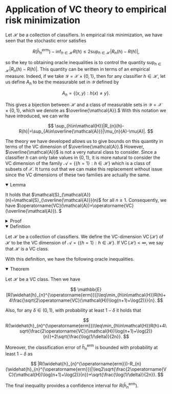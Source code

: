 # Application of VC theory to empirical risk minimization

Let $\mathcal{H}$ be a collection of classifiers. In empirical risk minimization, we have seen that the stochastic error satisfies

$$
R(\widehat{h}_{n}^{\operatorname{erm}})-\inf_{h\in\mathcal{H}}R(h)\leq2\sup_{h\in\mathcal{H}}|R_{n}(h)-R(h)|,
$$

so the key to obtaining oracle inequalities is to control the quantity $\sup_{h\in\mathcal{H}}|R_{n}(h)-R(h)|.$ This quantity can be written in terms of an empirical measure. Indeed, if we take $\mathcal{Y}=\mathcal{X}\times\{0,1\},$ then for any classifier $h\in\mathcal{H},$ let us define $A_{h}$ to be the measurable set in $\mathcal{Y}$ defined by

$$
A_{h}=\{(x,y):h(x)\neq y\}.
$$

This gives a bijection between $\mathcal{H}$ and a class of measurable sets in $\mathcal{Y}=\mathcal{X}\times\{0,1\},$ which we denote as $\overline{\mathcal{A}}.$ With this notation we have introduced, we can write

$$
\sup_{h\in\mathcal{H}}|R_{n}(h)-R(h)|=\sup_{A\in\overline{\mathcal{A}}}|\mu_{n}(A)-\mu(A)|.
$$

The theory we have developed allows us to give bounds on this quantity in terms of the VC dimension of $\overline{\mathcal{A}}.$ However, $\overline{\mathcal{A}}$ is not a very natural class to consider. Since a classifier $h$ can only take values in $\{0,1\},$ it is more natural to consider the VC dimension of the family $\mathcal{A}=\{\{h=1\}:h\in\mathcal{H}\}$ which is a class of subsets of $\mathcal{X}.$ It turns out that we can make this replacement without issue since the VC dimensions of these two families are actually the same. 

<details open>
<summary>Lemma</summary>

It holds that $\mathcal{S}_{\mathcal{A}}(n)=\mathcal{S}_{\overline{\mathcal{A}}}(n)$ for all $n\geq1.$ Consequently, we have $\operatorname{VC}(\mathcal{A})=\operatorname{VC}(\overline{\mathcal{A}}). $
</details>

<details>
<summary>Proof</summary>

Let $x_{1},\ldots,x_{n}\in\mathcal{X}$ and $y_{1},\ldots,y_{n}\in\{0,1\}.$ Consider

$$
\overline{\mathcal{A}}((x_{1},y_{1}),\ldots,(x_{n},y_{n}))=\{(1(h(x_{1})\neq y_{1}),\ldots,1(h(x_{n})\neq y_{n})):h\in\mathcal{H}\},
$$

$$
\mathcal{A}(x_{1},\ldots,x_{n})=\{(1(h(x_{1})=1),\ldots,1(h(x_{n})=1)):h\in\mathcal{H}\}.
$$

Applying the XOR operator $\oplus$ component wise, we have

$$
\left(\begin{array}{c}
1(h(x_{1})\neq y_{1})\\
\vdots\\
1(h(x_{n})\neq y_{n})
\end{array}\right)=\left(\begin{array}{c}
1(h(x_{1})=1)\\
\vdots\\
1(h(x_{n})=1)
\end{array}\right)\oplus\left(\begin{array}{c}
y_{1}\\
\vdots\\
y_{n}
\end{array}\right).
$$

For any fixed $v\in\{0,1\},$ $u\mapsto u\oplus v$ is a bijection, so we must have $\operatorname{card}(\overline{\mathcal{A}}((x_{1},y_{1}),\ldots,(x_{n},y_{n})))=\operatorname{card}(\mathcal{A}(x_{1},\ldots,x_{n})). $
</details>

<details open>
<summary>Definition</summary>

Let $\mathcal{H}$ be a collection of classifiers. We define the VC-dimension $\operatorname{VC}(\mathcal{H})$ of $\mathcal{H}$ to be the VC dimension of $\mathcal{A}=\{\{h=1\}:h\in\mathcal{H}\}.$ If $\operatorname{VC}(\mathcal{H})<\infty ,$ we say that $\mathcal{H}$ is a VC class. 
</details>


With this definition, we have the following oracle inequalities.

<details open>
<summary>Theorem</summary>

Let $\mathcal{H}$ be a VC class. Then we have

$$
\mathbb{E}[R(\widehat{h}_{n}^{\operatorname{erm}})]\leq\min_{h\in\mathcal{H}}R(h)+4\frac{\sqrt{2\operatorname{VC}(\mathcal{H})\log(n+1)+\log(2)}}{n}.
$$

Also, for any $\delta\in(0,1),$ with probability at least $1-\delta$ it holds that

$$
R(\widehat{h}_{n}^{\operatorname{erm}})\leq\min_{h\in\mathcal{H}}R(h)+4\sqrt{\frac{2\operatorname{VC}(\mathcal{H})\log(n+1)+\log(2)}{n}}+2\sqrt{\frac{\log(1/\delta)}{2n}}.
$$

Moreover, the classification error of $\widehat{h}_{n}^{\operatorname{erm}}$ is bounded with probability at least $1-\delta$  as

$$
|R(\widehat{h}_{n}^{\operatorname{erm}})-R_{n}(\widehat{h}_{n}^{\operatorname{erm}})|\leq2\sqrt{\frac{2\operatorname{VC}(\mathcal{H})\log(n+1)+\log(2)}{n}}+\sqrt{\frac{\log(1/\delta)}{2n}}.
$$
</details>



The final inequality provides a confidence interval for $R(\widehat{h}_{n}^{\operatorname{erm}})$.